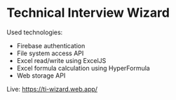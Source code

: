 # Technical Interview Wizard

Used technologies:
- Firebase authentication
- File system access API
- Excel read/write using ExcelJS
- Excel formula calculation using HyperFormula
- Web storage API

Live: https://ti-wizard.web.app/
